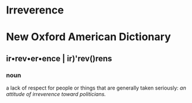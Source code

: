 # Irreverence
# New Oxford American Dictionary
## ir•rev•er•ence | ir)'rev()rens

### noun
a lack of respect for people or things that are generally taken seriously: *an attitude of irreverence toward politicians.*
